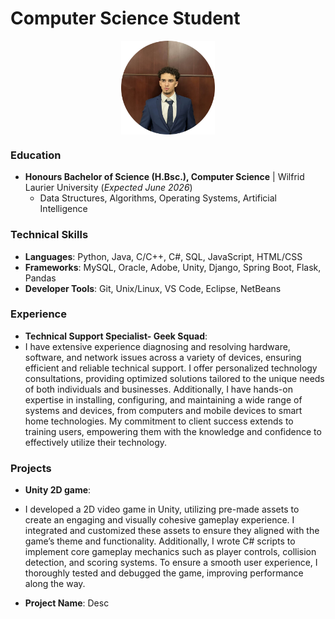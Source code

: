 # Computer Science Student
<img src="assets/portfolio-pic.jpg" alt="Abdelrahman Elgendy" style="width: 150px; display: block; margin: 0 auto;" />

### Education
- **Honours Bachelor of Science (H.Bsc.), Computer Science** | Wilfrid Laurier University (_Expected June 2026_)
  - Data Structures, Algorithms, Operating Systems, Artificial Intelligence

### Technical Skills
- **Languages**: Python, Java, C/C++, C#, SQL, JavaScript, HTML/CSS
- **Frameworks**: MySQL, Oracle, Adobe, Unity, Django, Spring Boot, Flask, Pandas
- **Developer Tools**: Git, Unix/Linux, VS Code, Eclipse, NetBeans

### Experience
- **Technical Support Specialist- Geek Squad**:
- I have extensive experience diagnosing and resolving hardware, software, and network issues across a variety of devices, ensuring efficient and reliable technical support. I offer personalized technology consultations, providing optimized solutions tailored to the unique needs of both individuals and businesses. Additionally, I have hands-on expertise in installing, configuring, and maintaining a wide range of systems and devices, from computers and mobile devices to smart home technologies. My commitment to client success extends to training users, empowering them with the knowledge and confidence to effectively utilize their technology.

### Projects
- **Unity 2D game**:
- I developed a 2D video game in Unity, utilizing pre-made assets to create an engaging and visually cohesive gameplay experience. I integrated and customized these assets to ensure they aligned with the game’s theme and functionality. Additionally, I wrote C# scripts to implement core gameplay mechanics such as player controls, collision detection, and scoring systems. To ensure a smooth user experience, I thoroughly tested and debugged the game, improving performance along the way.

- **Project Name**: Desc
